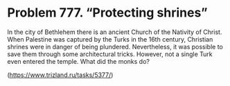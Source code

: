 # Problem 777. “Protecting shrines”

In the city of Bethlehem there is an ancient Church of the Nativity of Christ. When Palestine was captured by the Turks in the 16th century, Christian shrines were in danger of being plundered. Nevertheless, it was possible to save them through some architectural tricks. However, not a single Turk even entered the temple. What did the monks do?

(https://www.trizland.ru/tasks/5377/)
